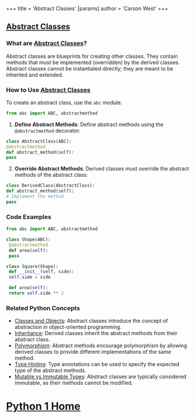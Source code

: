 +++
 title = 'Abstract Classes'
[params]
	author = 'Carson West'
+++
## [Abstract Classes](./../abstract-classes/)

### What are [Abstract Classes](./../abstract-classes/)?

Abstract classes are blueprints for creating other classes. They contain methods that must be implemented (overridden) by the derived classes. Abstract classes cannot be instantiated directly; they are meant to be inherited and extended.

### How to Use [Abstract Classes](./../abstract-classes/)

To create an abstract class, use the `abc` module:

```python
from abc import ABC, abstractmethod
```

1. **Define Abstract Methods**:
 Define abstract methods using the `@abstractmethod` decorator:

 ```python
 class AbstractClass(ABC):
 @abstractmethod
 def abstract_method(self):
 pass
 ```
2. **Override Abstract Methods**:
 Derived classes must override the abstract methods of the abstract class:

 ```python
 class DerivedClass(AbstractClass):
 def abstract_method(self):
 # Implement the method
 pass
 ```

### Code Examples

```python
from abc import ABC, abstractmethod

class Shape(ABC):
 @abstractmethod
 def area(self):
 pass

class Square(Shape):
 def __init__(self, side):
 self.side = side

 def area(self):
 return self.side ** 2
```

### Related Python Concepts

- [Classes and Objects](./../classes-and-objects/): Abstract classes introduce the concept of abstraction in object-oriented programming.
- [Inheritance](./../inheritance/): Derived classes inherit the abstract methods from their abstract class.
- [Polymorphism](./../polymorphism/): Abstract methods encourage polymorphism by allowing derived classes to provide different implementations of the same method.
- [Type Hinting](./../type-hinting/): Type annotations can be used to specify the expected type of the abstract methods.
- [Mutable vs Immutable Types](./../mutable-vs-immutable-types/): Abstract classes are typically considered immutable, as their methods cannot be modified.
# [Python 1 Home](./../python-1-home/)